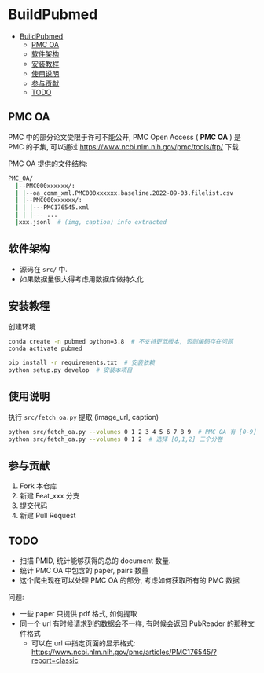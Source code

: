 # BuildPubmed

- [BuildPubmed](#buildpubmed)
  - [PMC OA](#pmc-oa)
  - [软件架构](#软件架构)
  - [安装教程](#安装教程)
  - [使用说明](#使用说明)
  - [参与贡献](#参与贡献)
  - [TODO](#todo)


## PMC OA

PMC 中的部分论文受限于许可不能公开, PMC Open Access ( **PMC OA** ) 是 PMC 的子集, 可以通过 https://www.ncbi.nlm.nih.gov/pmc/tools/ftp/ 下载.

PMC OA 提供的文件结构:
```bash
PMC_OA/
  |--PMC000xxxxxx/:
  | |--oa_comm_xml.PMC000xxxxxx.baseline.2022-09-03.filelist.csv
  | |--PMC000xxxxxx/:
  | | |---PMC176545.xml
  | | |--- ...
  |xxx.jsonl  # (img, caption) info extracted
```

## 软件架构
- 源码在 `src/` 中.
- 如果数据量很大得考虑用数据库做持久化


## 安装教程
创建环境
```bash
conda create -n pubmed python=3.8  # 不支持更低版本, 否则编码存在问题
conda activate pubmed

pip install -r requirements.txt  # 安装依赖
python setup.py develop  # 安装本项目
```


## 使用说明

执行 `src/fetch_oa.py` 提取 (image_url, caption)
```bash
python src/fetch_oa.py --volumes 0 1 2 3 4 5 6 7 8 9  # PMC OA 有 [0-9] 十个分卷可以选
python src/fetch_oa.py --volumes 0 1 2  # 选择 [0,1,2] 三个分卷
```

## 参与贡献

1.  Fork 本仓库
2.  新建 Feat_xxx 分支
3.  提交代码
4.  新建 Pull Request

## TODO
- 扫描 PMID, 统计能够获得的总的 document 数量.
- 统计 PMC OA 中包含的 paper, pairs 数量
- 这个爬虫现在可以处理 PMC OA 的部分, 考虑如何获取所有的 PMC 数据



问题:
- 一些 paper 只提供 pdf 格式, 如何提取
- 同一个 url 有时候请求到的数据会不一样, 有时候会返回 PubReader 的那种文件格式
  - 可以在 url 中指定页面的显示格式: https://www.ncbi.nlm.nih.gov/pmc/articles/PMC176545/?report=classic


